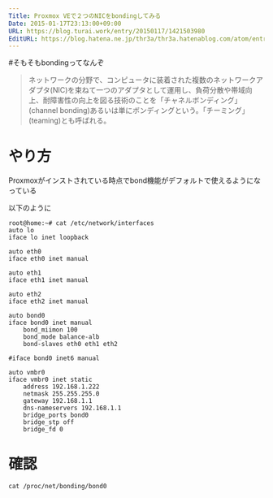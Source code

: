 ```yaml
---
Title: Proxmox VEで２つのNICをbondingしてみる
Date: 2015-01-17T23:13:00+09:00
URL: https://blog.turai.work/entry/20150117/1421503980
EditURL: https://blog.hatena.ne.jp/thr3a/thr3a.hatenablog.com/atom/entry/8454420450080552219
---
```


#そもそもbondingってなんぞ

>ネットワークの分野で、コンピュータに装着された複数のネットワークアダプタ(NIC)を束ねて一つのアダプタとして運用し、負荷分散や帯域向上、耐障害性の向上を図る技術のことを「チャネルボンディング」(channel bonding)あるいは単にボンディングという。「チーミング」(teaming)とも呼ばれる。

# やり方

Proxmoxがインストされている時点でbond機能がデフォルトで使えるようになっている

以下のように

```
root@home:~# cat /etc/network/interfaces
auto lo
iface lo inet loopback

auto eth0
iface eth0 inet manual

auto eth1
iface eth1 inet manual

auto eth2
iface eth2 inet manual

auto bond0
iface bond0 inet manual
    bond_miimon 100
    bond_mode balance-alb
    bond-slaves eth0 eth1 eth2

#iface bond0 inet6 manual

auto vmbr0
iface vmbr0 inet static
    address 192.168.1.222
    netmask 255.255.255.0
    gateway 192.168.1.1
    dns-nameservers 192.168.1.1
    bridge_ports bond0
    bridge_stp off
    bridge_fd 0
```

# 確認

```
cat /proc/net/bonding/bond0
```
